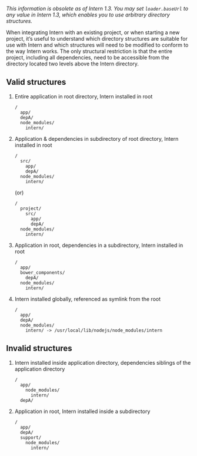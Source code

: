 *This information is obsolete as of Intern 1.3. You may set `loader.baseUrl` to any value in Intern 1.3, which enables you to use arbitrary directory structures.*

When integrating Intern with an existing project, or when starting a new project, it’s useful to understand which directory structures are suitable for use with Intern and which structures will need to be modified to conform to the way Intern works. The only structural restriction is that the entire project, including all dependencies, need to be accessible from the directory located two levels above the Intern directory.

## Valid structures

1. Entire application in root directory, Intern installed in root

   ```
   /
     app/
     depA/
     node_modules/
       intern/
   ```

2. Application & dependencies in subdirectory of root directory, Intern installed in root

   ```
   /
     src/
       app/
       depA/
     node_modules/
       intern/
   ```

   (or)

   ```
   /
     project/
       src/
         app/
         depA/
     node_modules/
       intern/
   ```

3. Application in root, dependencies in a subdirectory, Intern installed in root

   ```
   /
     app/
     bower_components/
       depA/
     node_modules/
       intern/
   ```

4. Intern installed globally, referenced as symlink from the root

   ```
   /
     app/
     depA/
     node_modules/
       intern/ -> /usr/local/lib/nodejs/node_modules/intern
   ```

## Invalid structures

1. Intern installed inside application directory, dependencies siblings of the application directory

   ```
   /
     app/
       node_modules/
         intern/
     depA/
   ```

2. Application in root, Intern installed inside a subdirectory

   ```
   /
     app/
     depA/
     support/
       node_modules/
         intern/
   ```